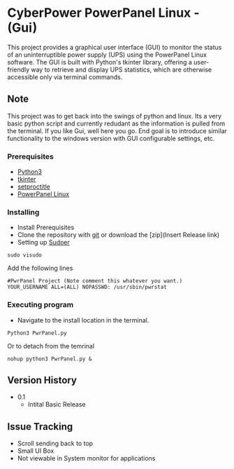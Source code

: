 # CyberPower PowerPanel Linux - (Gui)
This project provides a graphical user interface (GUI) to monitor the status of an uninterruptible power supply (UPS) using the PowerPanel Linux software. The GUI is built with Python's tkinter library, offering a user-friendly way to retrieve and display UPS statistics, which are otherwise accessible only via terminal commands.

## Note
This project was to get back into the swings of python and linux. Its a very basic python script and currently redudant as the information is pulled from the terminal. If you like Gui, well here you go. End goal is to introduce similar functionality to the windows version with GUI configurable settings, etc.

### Prerequisites
* [Python3](https://docs.python-guide.org/starting/install3/linux/)
* [tkinter](https://docs.python.org/3/library/tkinter.html)
* [setproctitle](https://pypi.org/project/setproctitle/)
* [PowerPanel Linux](https://www.cyberpowersystems.com/product/software/power-panel-personal/powerpanel-for-linux/)

### Installing
* Install Prerequisites
* Clone the repository with [git](https://docs.github.com/en/repositories/creating-and-managing-repositories/cloning-a-repository?tool=cli) or download the [zip](Insert Release link)
* Setting up [Sudoer](https://www.cyberciti.biz/faq/linux-unix-running-sudo-command-without-a-password/)
```
sudo visudo
```
Add the following lines
```
#PwrPanel Project (Note comment this whatever you want.)
YOUR_USERNAME ALL=(ALL) NOPASSWD: /usr/sbin/pwrstat
```

### Executing program

* Navigate to the install location in the terminal.
```
Python3 PwrPanel.py
```
Or to detach from the temrinal
```
nohup python3 PwrPanel.py &
```

## Version History
* 0.1
    * Intital Basic Release



## Issue Tracking
* Scroll sending back to top
* Small UI Box
* Not viewable in System monitor for applications
